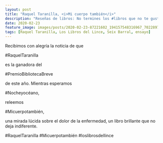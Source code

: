 ```yaml
---
layout: post
title: "Raquel Taranilla, <i>Mi cuerpo también</i>"
description: "Reseñas de libros: No termines los #libros que no te gustan. I els #llibres que t'agraden llegeix-los tants cops com calgui."
date: 2020-02-23
feature_image: images/posts/2020-02-23-87221602_194157548316967_702289756913546591_n_17883594262506787.jpg
tags: [Raquel Taranilla, Los Libros del Lince, Seix Barral, ensayo]
---
```


Recibimos con alegría la noticia de que
<!--more-->

#RaquelTaranilla

es la ganadora del

 #PremioBibliotecaBreve

 de este año. Mientras esperamos

 #Nocheyocéano,

 releemos

 #Micuerpotambién,

 una mirada lúcida sobre el dolor de la enfermedad, un libro brillante que no deja indiferente.


#RaquelTaranilla #Micuerpotambién #loslibrosdellince
